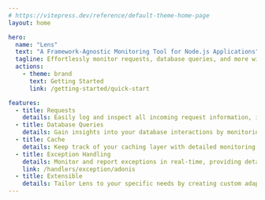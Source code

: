 ```yaml
---
# https://vitepress.dev/reference/default-theme-home-page
layout: home

hero:
  name: "Lens"
  text: "A Framework-Agnostic Monitoring Tool for Node.js Applications"
  tagline: Effortlessly monitor requests, database queries, and more with a beautiful, real-time dashboard.
  actions:
    - theme: brand
      text: Getting Started
      link: /getting-started/quick-start

features:
  - title: Requests
    details: Easily log and inspect all incoming request information, including headers, body, and response.
  - title: Database Queries
    details: Gain insights into your database interactions by monitoring query performance and viewing detailed query information.
  - title: Cache
    details: Keep track of your caching layer with detailed monitoring of cache operations and their performance.
  - title: Exception Handling
    details: Monitor and report exceptions in real-time, providing detailed insights into errors within your application.
    link: /handlers/exception/adonis
  - title: Extensible
    details: Tailor Lens to your specific needs by creating custom adapters for new frameworks, data stores, and watchers for unique events.
---
```

